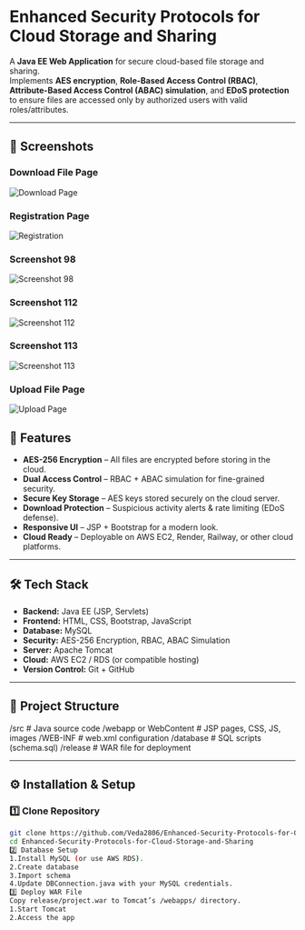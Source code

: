 # Enhanced Security Protocols for Cloud Storage and Sharing

A **Java EE Web Application** for secure cloud-based file storage and sharing.  
Implements **AES encryption**, **Role-Based Access Control (RBAC)**, **Attribute-Based Access Control (ABAC) simulation**, and **EDoS protection** to ensure files are accessed only by authorized users with valid roles/attributes.

---
## 📸 Screenshots

### Download File Page
![Download Page](doc/download_file_page.png)

### Registration Page
![Registration](doc/registration_page.png)

### Screenshot 98
![Screenshot 98](doc/Screenshot%20(98).png)

### Screenshot 112
![Screenshot 112](doc/Screenshot%20(112).png)

### Screenshot 113
![Screenshot 113](doc/Screenshot%20(113).png)

### Upload File Page
![Upload Page](https://drive.google.com/file/d/1EKWDWDUG2-xsT184Bp4MFq2XhfuL1hLT/view?usp=drive_link)


## 🚀 Features
- **AES-256 Encryption** – All files are encrypted before storing in the cloud.
- **Dual Access Control** – RBAC + ABAC simulation for fine-grained security.
- **Secure Key Storage** – AES keys stored securely on the cloud server.
- **Download Protection** – Suspicious activity alerts & rate limiting (EDoS defense).
- **Responsive UI** – JSP + Bootstrap for a modern look.
- **Cloud Ready** – Deployable on AWS EC2, Render, Railway, or other cloud platforms.

---

## 🛠️ Tech Stack
- **Backend:** Java EE (JSP, Servlets)
- **Frontend:** HTML, CSS, Bootstrap, JavaScript
- **Database:** MySQL
- **Security:** AES-256 Encryption, RBAC, ABAC Simulation
- **Server:** Apache Tomcat
- **Cloud:** AWS EC2 / RDS (or compatible hosting)
- **Version Control:** Git + GitHub

---

## 📂 Project Structure

/src # Java source code
/webapp or WebContent # JSP pages, CSS, JS, images
/WEB-INF # web.xml configuration
/database # SQL scripts (schema.sql)
/release # WAR file for deployment


---

## ⚙️ Installation & Setup

### 1️⃣ Clone Repository
```bash
git clone https://github.com/Veda2806/Enhanced-Security-Protocols-for-Cloud-Storage-and-Sharing.git
cd Enhanced-Security-Protocols-for-Cloud-Storage-and-Sharing
2️⃣ Database Setup
1.Install MySQL (or use AWS RDS).
2.Create database
3.Import schema
4.Update DBConnection.java with your MySQL credentials.
3️⃣ Deploy WAR File
Copy release/project.war to Tomcat’s /webapps/ directory.
1.Start Tomcat
2.Access the app


